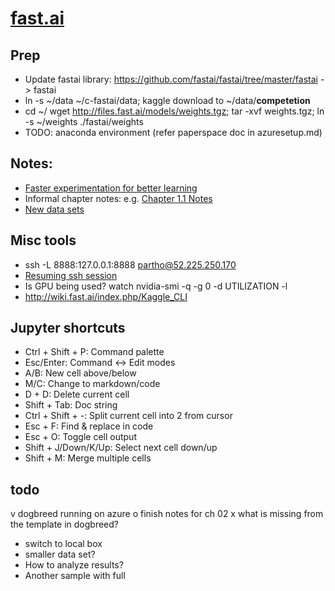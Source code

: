 # [fast.ai](http://www.fast.ai/)

## Prep
- Update fastai library: https://github.com/fastai/fastai/tree/master/fastai -> fastai 
- ln -s ~/data ~/c-fastai/data; kaggle download to ~/data/__competetion__
- cd ~/ wget http://files.fast.ai/models/weights.tgz; tar -xvf weights.tgz; ln -s ~/weights ./fastai/weights
- TODO: anaconda environment (refer paperspace doc in azuresetup.md)

## Notes: 
- [Faster experimentation for better learning](http://forums.fast.ai/t/faster-experimentation-for-better-learning/7881)
- Informal chapter notes: e.g. [Chapter 1.1 Notes](http://forums.fast.ai/t/wiki-lesson-1)
- [New data sets](http://wiki.fast.ai/index.php/Image_Datasets)

## Misc tools
- ssh -L 8888:127.0.0.1:8888 partho@52.225.250.170
- [Resuming ssh session](https://askubuntu.com/questions/191573/how-can-i-reconnect-to-a-ssh-session-after-a-broken-pipe)
- Is GPU being used? watch nvidia-smi -q -g 0 -d UTILIZATION -l
- http://wiki.fast.ai/index.php/Kaggle_CLI

## Jupyter shortcuts
- Ctrl + Shift + P: Command palette
- Esc/Enter: Command <-> Edit modes
- A/B: New cell above/below
- M/C: Change to markdown/code
- D + D: Delete current cell
- Shift + Tab: Doc string
- Ctrl + Shift + -: Split current cell into 2 from cursor
- Esc + F: Find & replace in code
- Esc + O: Toggle cell output
- Shift + J/Down/K/Up: Select next cell down/up
- Shift + M: Merge multiple cells

## todo
v dogbreed running on azure
o finish notes for ch 02
x what is missing from the template in dogbreed?
- switch to local box
- smaller data set?
- How to analyze results?
- Another sample with full 
